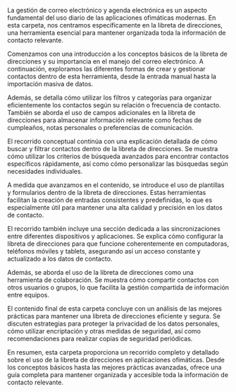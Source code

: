 La gestión de correo electrónico y agenda electrónica es un aspecto fundamental del uso diario de las aplicaciones ofimáticas modernas. En esta carpeta, nos centramos específicamente en la libreta de direcciones, una herramienta esencial para mantener organizada toda la información de contacto relevante.

Comenzamos con una introducción a los conceptos básicos de la libreta de direcciones y su importancia en el manejo del correo electrónico. A continuación, exploramos las diferentes formas de crear y gestionar contactos dentro de esta herramienta, desde la entrada manual hasta la importación masiva de datos.

Además, se detalla cómo utilizar los filtros y categorías para organizar eficientemente los contactos según su relación o frecuencia de contacto. También se aborda el uso de campos adicionales en la libreta de direcciones para almacenar información relevante como fechas de cumpleaños, notas personales o preferencias de comunicación.

El recorrido conceptual continúa con una explicación detallada de cómo buscar y filtrar contactos dentro de la libreta de direcciones. Se muestra cómo utilizar los criterios de búsqueda avanzados para encontrar contactos específicos rápidamente, así como cómo personalizar las búsquedas según necesidades individuales.

A medida que avanzamos en el contenido, se introduce el uso de plantillas y formularios dentro de la libreta de direcciones. Estas herramientas facilitan la creación de entradas consistentes y predefinidas, lo que es especialmente útil para mantener una alta calidad y precisión en los datos de contacto.

El recorrido también incluye una sección dedicada a las sincronizaciones entre diferentes dispositivos y aplicaciones. Se explica cómo configurar la libreta de direcciones para que funcione coherentemente en computadoras, teléfonos móviles y tablets, asegurando así un acceso constante y actualizado a los datos de contacto.

Además, se aborda el uso de la libreta de direcciones como una herramienta de colaboración. Se muestra cómo compartir contactos con otros usuarios o grupos, lo que facilita la gestión compartida de información entre equipos.

El contenido final de esta carpeta concluye con un análisis de las mejores prácticas para mantener una libreta de direcciones eficiente y segura. Se discuten estrategias para proteger la privacidad de los datos personales, cómo utilizar encriptación y otras medidas de seguridad, así como recomendaciones para realizar copias de seguridad periódicas.

En resumen, esta carpeta proporciona un recorrido completo y detallado sobre el uso de la libreta de direcciones en aplicaciones ofimáticas. Desde los conceptos básicos hasta las mejores prácticas avanzadas, ofrece una guía completa para mantener organizada y accesible toda la información de contacto relevante.
